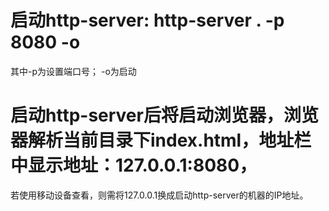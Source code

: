 # 启动http-server: http-server . -p 8080 -o
  其中-p为设置端口号； -o为启动
# 启动http-server后将启动浏览器，浏览器解析当前目录下index.html，地址栏中显示地址：127.0.0.1:8080，
  若使用移动设备查看，则需将127.0.0.1换成启动http-server的机器的IP地址。